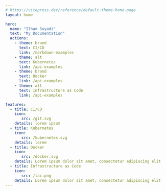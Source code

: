 ```yaml
---
# https://vitepress.dev/reference/default-theme-home-page
layout: home

hero:
  name: "Ilham Suyadi"
  text: "My Documentation"
  actions:
    - theme: brand
      text: CI/CD
      link: /markdown-examples
    - theme: alt
      text: Kubernetes
      link: /api-examples
    - theme: brand
      text: Docker
      link: /api-examples
    - theme: alt
      text: Infrastructure as Code
      link: /api-examples

features:
  - title: CI/CD
    icon:
       src: /git.svg
    details: lorem ipsum
  - title: Kubernetes
    icon:
       src: /kubernetes.svg
    details: lorem
  - title: Docker
    icon:
       src: /docker.svg
    details: Lorem ipsum dolor sit amet, consectetur adipiscing elit
  - title: Infrastructure as Code
    icon:
       src: /iac.png
    details: Lorem ipsum dolor sit amet, consectetur adipiscing elit
---
```


